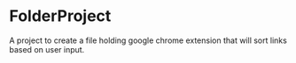 # FolderProject
A project to create a file holding google chrome extension that will sort links based on user input.

